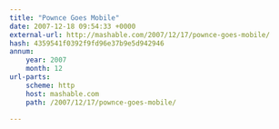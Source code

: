 ```yaml
---
title: "Pownce Goes Mobile"
date: 2007-12-18 09:54:33 +0000
external-url: http://mashable.com/2007/12/17/pownce-goes-mobile/
hash: 4359541f0392f9fd96e37b9e5d942946
annum:
    year: 2007
    month: 12
url-parts:
    scheme: http
    host: mashable.com
    path: /2007/12/17/pownce-goes-mobile/

---
```



